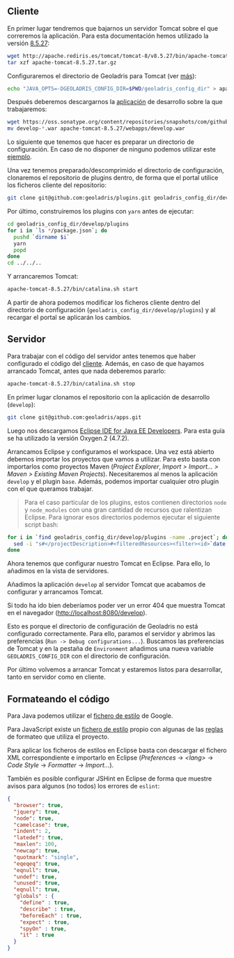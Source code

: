 ## Cliente

En primer lugar tendremos que bajarnos un servidor Tomcat sobre el que correremos la aplicación. Para esta documentación hemos utilizado la versión [8.5.27](https://tomcat.apache.org/download-80.cgi):

```bash
wget http://apache.rediris.es/tomcat/tomcat-8/v8.5.27/bin/apache-tomcat-8.5.27.tar.gz
tar xzf apache-tomcat-8.5.27.tar.gz
```

Configuraremos el directorio de Geoladris para Tomcat (ver [más](../user/config.md#directorio-de-configuracion)):

```bash
echo "JAVA_OPTS=-DGEOLADRIS_CONFIG_DIR=$PWD/geoladris_config_dir" > apache-tomcat-8.5.27/bin/setenv.sh
```


Después deberemos descargarnos la [aplicación](https://oss.sonatype.org/content/repositories/snapshots/com/github/geoladris/apps/develop/7.0.0-SNAPSHOT/develop-7.0.0-20180212.113905-2.war) de desarrollo sobre la que trabajaremos:

```bash
wget https://oss.sonatype.org/content/repositories/snapshots/com/github/geoladris/apps/develop/7.0.0-SNAPSHOT/develop-7.0.0-20180212.113905-2.war
mv develop-*.war apache-tomcat-8.5.27/webapps/develop.war
```

Lo siguiente que tenemos que hacer es preparar un directorio de configuración. En caso de no disponer de ninguno podemos utilizar este [ejemplo](config_dir.zip).

Una vez tenemos preparado/descomprimido el directorio de configuración, clonaremos el repositorio de plugins dentro, de forma que el portal utilice los ficheros cliente del repositorio:

```bash
git clone git@github.com:geoladris/plugins.git geoladris_config_dir/develop/plugins
```

Por último, construiremos los plugins con `yarn` antes de ejecutar:

```bash
cd geoladris_config_dir/develop/plugins
for i in `ls */package.json`; do
  pushd `dirname $i`
  yarn
  popd
done
cd ../../..
```

Y arrancaremos Tomcat:

```bash
apache-tomcat-8.5.27/bin/catalina.sh start
```

A partir de ahora podemos modificar los ficheros cliente dentro del directorio de configuración (`geoladris_config_dir/develop/plugins`) y al recargar el portal se aplicarán los cambios.

## Servidor

Para trabajar con el código del servidor antes tenemos que haber configurado el código del [cliente](#cliente). Además, en caso de que hayamos arrancado Tomcat, antes que nada deberemos pararlo:

```bash
apache-tomcat-8.5.27/bin/catalina.sh stop
```

En primer lugar clonamos el repositorio con la aplicación de desarrollo (`develop`):

```bash
git clone git@github.com:geoladris/apps.git
```

Luego nos descargamos [Eclipse IDE for Java EE Developers](https://www.eclipse.org/downloads/eclipse-packages/). Para esta guía se ha utilizado la versión Oxygen.2 (4.7.2).

Arrancamos Eclipse y configuramos el workspace. Una vez está abierto debemos importar los proyectos que vamos a utilizar. Para esto  basta con importarlos como proyectos Maven (*Project Explorer*, *Import > Import... > Maven > Existing Maven Projects*). Necesitaremos al menos la aplicación `develop` y el plugin `base`. Además, podemos importar cualquier otro plugin con el que queramos trabajar.

> Para el caso particular de los plugins, estos contienen directorios `node` y `node_modules` con una gran cantidad de recursos que ralentizan Eclipse. Para ignorar esos directorios podemos ejecutar el siguiente script bash:

```bash
for i in `find geoladris_config_dir/develop/plugins -name .project`; do
  sed -i "s#</projectDescription>#<filteredResources><filter><id>`date +%s0000`</id><name></name><type>10</type><matcher><id>org.eclipse.ui.ide.multiFilter</id><arguments>1.0-name-matches-false-false-node*</arguments></matcher></filter></filteredResources></projectDescription>#g" $i;
done
```

Ahora tenemos que configurar nuestro Tomcat en Eclipse. Para ello, lo añadimos en la vista de servidores.

Añadimos la aplicación `develop` al servidor Tomcat que acabamos de configurar y arrancamos Tomcat.

Si todo ha ido bien deberíamos poder ver un error 404 que muestra Tomcat en el navegador ([http://localhost:8080/develop](http://localhost:8080/develop)).

Esto es porque el directorio de configuración de Geoladris no está configurado correctamente. Para ello, paramos el servidor y abrimos las preferencias (`Run -> Debug configurations...`). Buscamos las preferencias de Tomcat y en la pestaña de `Environment` añadimos una nueva variable `GEOLADRIS_CONFIG_DIR` con el directorio de configuración.

Por último volvemos a arrancar Tomcat y estaremos listos para desarrollar, tanto en servidor como en cliente.

## Formateando el código

Para Java podemos utilizar el [fichero de estilo](https://google.github.io/styleguide/eclipse-java-google-style.xml) de Google.

Para JavaScript existe un [fichero de estilo](geoladris-style-js.xml) propio con algunas de las [reglas](contribute.md#formateo-del-codigo) de formateo que utiliza el proyecto.

Para aplicar los ficheros de estilos en Eclipse basta con descargar el fichero XML correspondiente e importarlo en Eclipse (_Preferences_ -> _&lt;lang&gt;_ -> _Code Style_ -> _Formatter_ -> _Import..._).

También es posible configurar JSHint en Eclipse de forma que muestre avisos para algunos (no todos) los errores de `eslint`:

```json
{
  "browser": true,
  "jquery": true,
  "node": true,
  "camelcase": true,
  "indent": 2,
  "latedef": true,
  "maxlen": 100,
  "newcap": true,
  "quotmark": "single",
  "eqeqeq": true,
  "eqnull": true,
  "undef": true,
  "unused": true,
  "eqnull": true,
  "globals" : {
    "define" : true,
    "describe" : true,
    "beforeEach" : true,
    "expect" : true,
    "spyOn" : true,
    "it" : true
  }
}
```
